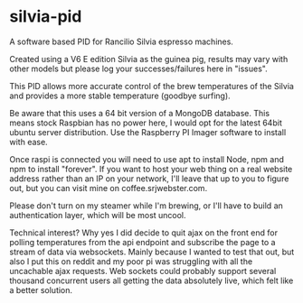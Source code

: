 # silvia-pid
A software based PID for Rancilio Silvia espresso machines.

Created using a V6 E edition Silvia as the guinea pig, results may vary with other models but please log your successes/failures here in "issues".

This PID allows more accurate control of the brew temperatures of the Silvia and provides a more stable temperature (goodbye surfing).

Be aware that this uses a 64 bit version of a MongoDB database. This means stock Raspbian has no power here, I would opt for the latest 64bit ubuntu server distribution. Use the Raspberry PI Imager software to install with ease.

Once raspi is connected you will need to use apt to install Node, npm and npm to install "forever". If you want to host your web thing on a real website address rather than an IP on your network, I'll leave that up to you to figure out, but you can visit mine on coffee.srjwebster.com.

Please don't turn on my steamer while I'm brewing, or I'll have to build an authentication layer, which will be most uncool.

Technical interest? Why yes I did decide to quit ajax on the front end for polling temperatures from the api endpoint and subscribe the page to a stream of data via websockets. Mainly because I wanted to test that out, but also I put this on reddit and my poor pi was struggling with all the uncachable ajax requests. Web sockets could probably support several thousand concurrent users all getting the data absolutely live, which felt like a better solution.
